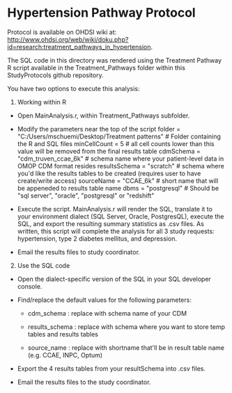 Hypertension Pathway Protocol
===============

Protocol is available on OHDSI wiki at:  http://www.ohdsi.org/web/wiki/doku.php?id=research:treatment_pathways_in_hypertension.

The SQL code in this directory was rendered using the Treatment Pathway R script available in the Treatment_Pathways folder within this StudyProtocols github repository.

You have two options to execute this analysis:

1)  Working within R
- Open MainAnalysis.r, within Treatment_Pathways subfolder.
- Modify the parameters near the top of the script
	folder        = "C:/Users/mschuemi/Desktop/Treatment patterns" # Folder containing the R and SQL files
	minCellCount  = 5   # all cell counts lower than this value will be removed from the final results table
	cdmSchema     = "cdm_truven_ccae_6k"   # schema name where your patient-level data in OMOP CDM format resides
	resultsSchema = "scratch"  # schema where you'd like the results tables to be created (requires user to have create/write access)
	sourceName    = "CCAE_6k"  # short name that will be appeneded to results table name
	dbms          = "postgresql"  	  # Should be "sql server", "oracle", "postgresql" or "redshift"
 
- Execute the script.
	MainAnalysis.r will render the SQL, translate it to your environment dialect (SQL Server, Oracle, PostgresQL), execute the SQL, and export the resulting summary statistics as .csv files.   As written, this script will complete the analysis for all 3 study requests:  hypertension, type 2 diabetes mellitus, and depression.
- Email the results files to study coordinator.


2) Use the SQL code 
- Open the dialect-specific version of the SQL in your SQL developer console.
- Find/replace the default values for the following parameters:
 
    - cdm_schema  :  replace with schema name of your CDM

    - results_schema  : replace with schema where you want to store temp tables and results tables

    - source_name  :  replace with shortname that'll be in result table name (e.g. CCAE, INPC, Optum)

- Export the 4 results tables from your resultSchema into .csv files.
- Email the results files to the study coordinator.
